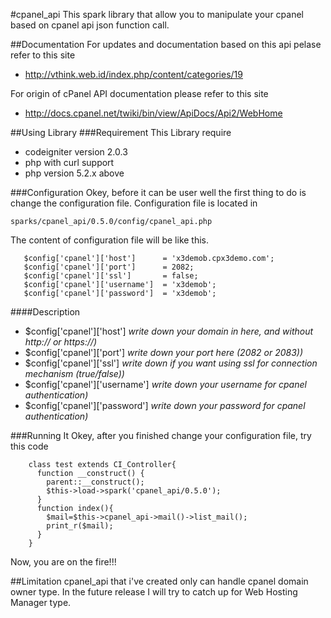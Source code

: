 #cpanel_api
This spark library that allow you to manipulate your cpanel based on cpanel api json function call.

##Documentation
For updates and documentation based on this api pelase refer to this site
* http://vthink.web.id/index.php/content/categories/19

For origin of cPanel API documentation please refer to this site
* http://docs.cpanel.net/twiki/bin/view/ApiDocs/Api2/WebHome
 
##Using Library
###Requirement
This Library require

* codeigniter version 2.0.3
* php with curl support
* php version 5.2.x above

###Configuration
Okey, before it can be user well the first thing to do is change the configuration file.
Configuration file is located in 

  `sparks/cpanel_api/0.5.0/config/cpanel_api.php`

The content of configuration file will be like this.

       $config['cpanel']['host']      = 'x3demob.cpx3demo.com';
       $config['cpanel']['port']      = 2082;
       $config['cpanel']['ssl']       = false;
       $config['cpanel']['username']  = 'x3demob';
       $config['cpanel']['password']  = 'x3demob';
   
####Description
* $config['cpanel']['host']     *write down your domain in here, and without http:// or https://)*
* $config['cpanel']['port']     *write down your port here (2082 or 2083))*
* $config['cpanel']['ssl']      *write down if you want using ssl for connection mechanism (true/false))*
* $config['cpanel']['username'] *write down your username for cpanel authentication)*
* $config['cpanel']['password'] *write down your password for cpanel authentication)*

###Running It
Okey, after you finished change your configuration file, try this code

        class test extends CI_Controller{
          function __construct() {
            parent::__construct();
            $this->load->spark('cpanel_api/0.5.0');
          }
          function index(){
            $mail=$this->cpanel_api->mail()->list_mail();
            print_r($mail);
          }
        }


Now, you are on the fire!!!

##Limitation
cpanel_api that i've created only can handle cpanel domain owner type. In the future release I will try to catch up for Web Hosting Manager type.
